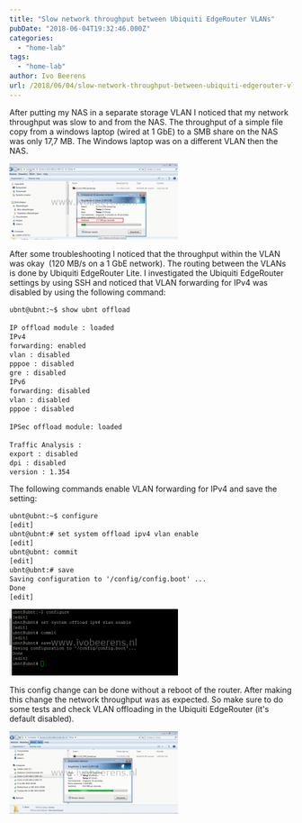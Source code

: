 ```yaml
---
title: "Slow network throughput between Ubiquiti EdgeRouter VLANs"
pubDate: "2018-06-04T19:32:46.000Z"
categories: 
  - "home-lab"
tags: 
  - "home-lab"
author: Ivo Beerens
url: /2018/06/04/slow-network-throughput-between-ubiquiti-edgerouter-vlans/
---
```


After putting my NAS in a separate storage VLAN I noticed that my network throughput was slow to and from the NAS. The throughput of a simple file copy from a windows laptop (wired at 1 GbE) to a SMB share on the NAS was only 17,7 MB. The Windows laptop was on a different VLAN then the NAS.

[![](images/1-300x135.png)](images/1.png)

After some troubleshooting I noticed that the throughput within the VLAN was okay  (120 MB/s on a 1 GbE network). The routing between the VLANs is done by Ubiquiti EdgeRouter Lite. I investigated the Ubiquiti EdgeRouter settings by using SSH and noticed that VLAN forwarding for IPv4 was disabled by using the following command:

```
ubnt@ubnt:~$ show ubnt offload
 
IP offload module : loaded
IPv4
forwarding: enabled
vlan : disabled
pppoe : disabled
gre : disabled
IPv6
forwarding: disabled
vlan : disabled
pppoe : disabled
 
IPSec offload module: loaded
 
Traffic Analysis :
export : disabled
dpi : disabled
version : 1.354
```

The following commands enable VLAN forwarding for IPv4 and save the setting:

```
ubnt@ubnt:~$ configure
[edit]
ubnt@ubnt:# set system offload ipv4 vlan enable
[edit]
ubnt@ubnt: commit
[edit]
ubnt@ubnt:# save
Saving configuration to '/config/config.boot' ...
Done
[edit]
```

[![](images/2-300x118.png)](images/2.png)

This config change can be done without a reboot of the router. After making this change the network throughput was as expected. So make sure to do some tests and check VLAN offloading in the Ubiquiti EdgeRouter (it's default disabled).

[![](images/3-300x146.png)](images/3.png)
